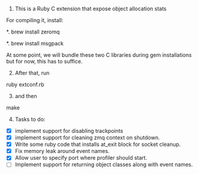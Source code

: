 1. This is a Ruby C extension that expose object allocation stats

For compiling it, install:

*. brew install zeromq

*. brew install msgpack

At some point, we will bundle these two C libraries during gem installations
but for now, this has to suffice.

2. After that, run

ruby extconf.rb

3. and then

make

4. Tasks to do:

* [X] implement support for disabling trackpoints
* [X] implement support for cleaning zmq context on shutdown.
* [X] Write some ruby code that installs at_exit block for socket cleanup.
* [X] Fix memory leak around event names.
* [X] Allow user to specify port where profiler should start.
* [ ] Implement support for returning object classes along with event names.
